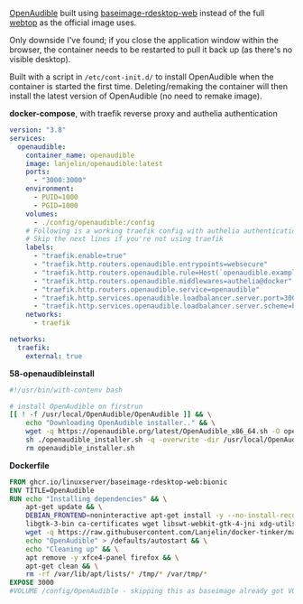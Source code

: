 [OpenAudible](https://github.com/openaudible/openaudible_docker) built using [baseimage-rdesktop-web](https://github.com/linuxserver/docker-baseimage-rdesktop-web/) instead of the full [webtop](https://github.com/linuxserver/docker-webtop) as the official image uses.

Only downside I've found; if you close the application window within the browser, the container needs to be restarted to pull it back up (as there's no visible desktop).

Built with a script in `/etc/cont-init.d/` to install OpenAudible when the container is started the first time.
Deleting/remaking the container will then install the latest version of OpenAudible (no need to remake image).

**docker-compose**, with traefik reverse proxy and authelia authentication 
```yaml
version: "3.8"
services:
  openaudible:
    container_name: openaudible
    image: lanjelin/openaudible:latest
    ports:
      - "3000:3000"
    environment:
      - PUID=1000
      - PGID=1000
    volumes:
      - ./config/openaudible:/config
    # Following is a working traefik config with authelia authentication.
    # Skip the next lines if you're not using traefik
    labels:
      - "traefik.enable=true"
      - "traefik.http.routers.openaudible.entrypoints=websecure"
      - "traefik.http.routers.openaudible.rule=Host(`openaudible.example.com`)"
      - "traefik.http.routers.openaudible.middlewares=authelia@docker"
      - "traefik.http.routers.openaudible.service=openaudible"
      - "traefik.http.services.openaudible.loadbalancer.server.port=3000"
      - "traefik.http.services.openaudible.loadbalancer.server.scheme=http"
    networks:
      - traefik

networks:
  traefik:
    external: true
```

**58-openaudibleinstall**
```bash
#!/usr/bin/with-contenv bash

# install OpenAudible on firstrun
[[ ! -f /usr/local/OpenAudible/OpenAudible ]] && \
    echo "Downloading OpenAudible installer.." && \
    wget -q https://openaudible.org/latest/OpenAudible_x86_64.sh -O openaudible_installer.sh  && \
    sh ./openaudible_installer.sh -q -overwrite -dir /usr/local/OpenAudible && \
    rm openaudible_installer.sh
```

**Dockerfile**
```dockerfile
FROM ghcr.io/linuxserver/baseimage-rdesktop-web:bionic
ENV TITLE=OpenAudible
RUN echo "Installing dependencies" && \
    apt-get update && \
    DEBIAN_FRONTEND=noninteractive apt-get install -y --no-install-recommends \
    libgtk-3-bin ca-certificates wget libswt-webkit-gtk-4-jni xdg-utils libnss3-dev && \
    wget -q https://raw.githubusercontent.com/Lanjelin/docker-tinker/main/openaudible/58-openaudibleinstall -O /etc/cont-init.d/58-openaudibleinstall && \
    echo "OpenAudible" > /defaults/autostart && \
    echo "Cleaning up" && \
    apt remove -y xfce4-panel firefox && \
    apt-get clean && \
    rm -rf /var/lib/apt/lists/* /tmp/* /var/tmp/*
EXPOSE 3000
#VOLUME /config/OpenAudible - skipping this as baseimage already got VOLUME /config
```
